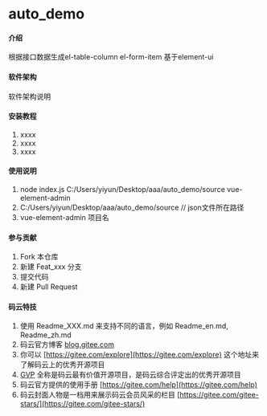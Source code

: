 # auto_demo

#### 介绍
根据接口数据生成el-table-column el-form-item  基于element-ui

#### 软件架构
软件架构说明


#### 安装教程

1. xxxx
2. xxxx
3. xxxx

#### 使用说明

1. node index.js C:/Users/yiyun/Desktop/aaa/auto_demo/source vue-element-admin
2. C:/Users/yiyun/Desktop/aaa/auto_demo/source  // json文件所在路径
3. vue-element-admin 项目名

#### 参与贡献

1. Fork 本仓库
2. 新建 Feat_xxx 分支
3. 提交代码
4. 新建 Pull Request


#### 码云特技

1. 使用 Readme\_XXX.md 来支持不同的语言，例如 Readme\_en.md, Readme\_zh.md
2. 码云官方博客 [blog.gitee.com](https://blog.gitee.com)
3. 你可以 [https://gitee.com/explore](https://gitee.com/explore) 这个地址来了解码云上的优秀开源项目
4. [GVP](https://gitee.com/gvp) 全称是码云最有价值开源项目，是码云综合评定出的优秀开源项目
5. 码云官方提供的使用手册 [https://gitee.com/help](https://gitee.com/help)
6. 码云封面人物是一档用来展示码云会员风采的栏目 [https://gitee.com/gitee-stars/](https://gitee.com/gitee-stars/)